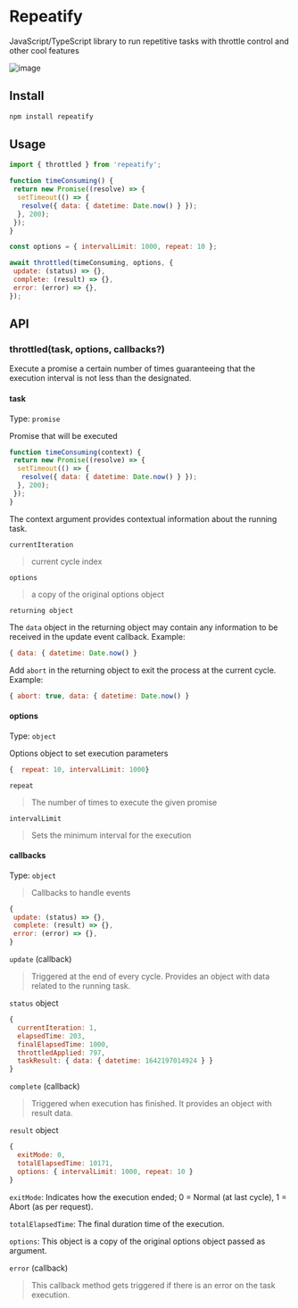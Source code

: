 # Repeatify

JavaScript/TypeScript library to run repetitive tasks with throttle control and other cool features

![image](image.png)

## Install

```bash
npm install repeatify
```

## Usage

```javascript
import { throttled } from 'repeatify';

function timeConsuming() {
 return new Promise((resolve) => {
  setTimeout(() => {
   resolve({ data: { datetime: Date.now() } });
  }, 200);
 });
}

const options = { intervalLimit: 1000, repeat: 10 };

await throttled(timeConsuming, options, {
 update: (status) => {},
 complete: (result) => {},
 error: (error) => {},
});
```

## API

### throttled(task, options, callbacks?)

Execute a promise a certain number of times guaranteeing that the execution interval is not less than the designated.

#### task

Type: `promise`

Promise that will be executed

```javascript
function timeConsuming(context) {
 return new Promise((resolve) => {
  setTimeout(() => {
   resolve({ data: { datetime: Date.now() } });
  }, 200);
 });
}
```

The context argument provides contextual information about the running task.

`currentIteration`

> current cycle index

`options`

> a copy of the original options object

`returning object`

The `data` object in the returning object may contain any information to be received in the update event callback.
Example:

```javascript
{ data: { datetime: Date.now() }
```

Add `abort` in the returning object to exit the process at the current cycle.
Example:

```javascript
{ abort: true, data: { datetime: Date.now() }
```

#### options

Type: `object`

Options object to set execution parameters

```javascript
{  repeat: 10, intervalLimit: 1000}
```

`repeat`

> The number of times to execute the given promise

`intervalLimit`

> Sets the minimum interval for the execution

#### callbacks

Type: `object`

> Callbacks to handle events

```javascript
{
 update: (status) => {},
 complete: (result) => {},
 error: (error) => {},
}
```

`update` (callback)

> Triggered at the end of every cycle. Provides an object with data related to the running task.

`status` object

```javascript
{
  currentIteration: 1,
  elapsedTime: 203,
  finalElapsedTime: 1000,
  throttledApplied: 797,
  taskResult: { data: { datetime: 1642197014924 } }
}
```

`complete` (callback)

> Triggered when execution has finished. It provides an object with result data.

`result` object

```javascript
{
  exitMode: 0,
  totalElapsedTime: 10171,
  options: { intervalLimit: 1000, repeat: 10 }
}
```

`exitMode`: Indicates how the execution ended; 0 = Normal (at last cycle), 1 = Abort (as per request).

`totalElapsedTime`: The final duration time of the execution.

`options`: This object is a copy of the original options object passed as argument.

`error` (callback)

> This callback method gets triggered if there is an error on the task execution.
